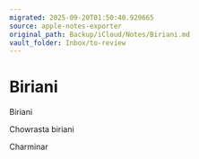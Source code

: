 ```yaml
---
migrated: 2025-09-20T01:50:40.929665
source: apple-notes-exporter
original_path: Backup/iCloud/Notes/Biriani.md
vault_folder: Inbox/to-review
---
```

# Biriani

Biriani

Chowrasta biriani

Charminar 

